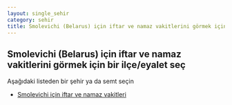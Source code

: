 ```yaml
---
layout: single_sehir
category: sehir
title: Smolevichi (Belarus) için iftar ve namaz vakitlerini görmek için bir ilçe/eyalet seç
---
```



## Smolevichi (Belarus) için iftar ve namaz vakitlerini görmek için bir ilçe/eyalet seç

Aşağıdaki listeden bir şehir ya da semt seçin


* [Smolevichi için iftar ve namaz vakitleri](/iftar.html?sehir=Smolevichi&ulke=Belarus&state=Smolevichi)
